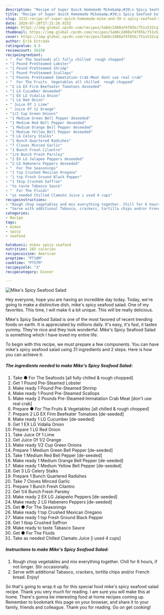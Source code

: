 ```yaml
---
description: "Recipe of Super Quick Homemade Mike&amp;#39;s Spicy Seafood Salad"
title: "Recipe of Super Quick Homemade Mike&amp;#39;s Spicy Seafood Salad"
slug: 3232-recipe-of-super-quick-homemade-mike-and-39-s-spicy-seafood-salad
date: 2020-07-28T17:15:26.925Z
image: https://img-global.cpcdn.com/recipes/5ab6c2408af4f85b/751x532cq70/mikes-spicy-seafood-salad-recipe-main-photo.jpg
thumbnail: https://img-global.cpcdn.com/recipes/5ab6c2408af4f85b/751x532cq70/mikes-spicy-seafood-salad-recipe-main-photo.jpg
cover: https://img-global.cpcdn.com/recipes/5ab6c2408af4f85b/751x532cq70/mikes-spicy-seafood-salad-recipe-main-photo.jpg
author: Erik Estrada
ratingvalue: 4.5
reviewcount: 16158
recipeingredient:
- "  For The Seafoods all fully chilled  rough chopped"
- "1 Pound PreSteamed Lobster"
- "1 Pound PreSteamed Shrimp"
- "1 Pound PreSteamed Scallops"
- "2 Pounds PreSteamed Immatation Crab Meat dont use real crab"
- "  For The Fruits  Vegetables all chilled  rough chopped"
- "2 LG EX Firm Beefeater Tomatoes deseeded"
- "1 LG Cucumber deseeded"
- "1 EX LG Vidalia Onion"
- "1 LG Red Onion"
- " Juice Of 1 Lime"
- " Juice Of 12 Orange"
- "1/2 Cup Green Onions"
- "1 Medium Green Bell Pepper deseeded"
- "1 Medium Red Bell Pepper deseeded"
- "1 Medium Orange Bell Pepper deseeded"
- "1 Medium Yellow Bell Pepper deseeded"
- "3 LG Celery Stalks"
- "1 Bunch Quartered Radishes"
- "7 Cloves Minced Garlic"
- "1 Bunch Fresh Cilantro"
- "1/4 Bunch Fresh Parsley"
- "2 EX LG Jalapeo Peppers deseeded"
- "2 LG Habenero Peppers deseeded"
- "  For The Seasonings"
- "1 tsp Crushed Mexican Oregano"
- "1 tsp Fresh Ground Black Pepper"
- "1 tbsp Crushed Saffron"
- "to taste Tabasco Sauce"
- "  For The Fluids"
- "as needed Chilled Clamato Juice i used 4 cups"
recipeinstructions:
- "Rough chop vegetables and mix everything together. Chill for 6 hours, if not longer. Stir occasionally."
- "Serve with additional Tabasco, crackers, tortilla chips and/or French bread. Enjoy!"
categories:
- Recipe
tags:
- mikes
- spicy
- seafood

katakunci: mikes spicy seafood 
nutrition: 265 calories
recipecuisine: American
preptime: "PT18M"
cooktime: "PT57M"
recipeyield: "3"
recipecategory: Dinner

---
```



![Mike&#39;s Spicy Seafood Salad](https://img-global.cpcdn.com/recipes/5ab6c2408af4f85b/751x532cq70/mikes-spicy-seafood-salad-recipe-main-photo.jpg)

Hey everyone, hope you are having an incredible day today. Today, we're going to make a distinctive dish, mike&#39;s spicy seafood salad. One of my favorites. This time, I will make it a bit unique. This will be really delicious.



Mike&#39;s Spicy Seafood Salad is one of the most favored of recent trending foods on earth. It is appreciated by millions daily. It's easy, it's fast, it tastes yummy. They're nice and they look wonderful. Mike&#39;s Spicy Seafood Salad is something which I have loved my entire life.


To begin with this recipe, we must prepare a few components. You can have mike&#39;s spicy seafood salad using 31 ingredients and 2 steps. Here is how you can achieve it.

<!--inarticleads1-->

##### The ingredients needed to make Mike&#39;s Spicy Seafood Salad:

1. Take  ● For The Seafoods [all fully chilled &amp; rough chopped]
1. Get 1 Pound Pre-Steamed Lobster
1. Make ready 1 Pound Pre-Steamed Shrimp
1. Make ready 1 Pound Pre-Steamed Scallops
1. Make ready 2 Pounds Pre-Steamed Immatation Crab Meat [don&#39;t use real crab]
1. Prepare  ● For The Fruits &amp; Vegetables [all chilled &amp; rough chopped]
1. Prepare 2 LG EX Firm Beefeater Tomatoes [de-seeded]
1. Make ready 1 LG Cucumber [de-seeded]
1. Get 1 EX LG Vidalia Onion
1. Prepare 1 LG Red Onion
1. Take  Juice Of 1 Lime
1. Get  Juice Of 1/2 Orange
1. Make ready 1/2 Cup Green Onions
1. Prepare 1 Medium Green Bell Pepper [de-seeded]
1. Take 1 Medium Red Bell Pepper [de-seeded]
1. Make ready 1 Medium Orange Bell Pepper [de-seeded]
1. Make ready 1 Medium Yellow Bell Pepper [de-seeded]
1. Get 3 LG Celery Stalks
1. Prepare 1 Bunch Quartered Radishes
1. Take 7 Cloves Minced Garlic
1. Prepare 1 Bunch Fresh Cilantro
1. Get 1/4 Bunch Fresh Parsley
1. Make ready 2 EX LG Jalapeño Peppers [de-seeded]
1. Make ready 2 LG Habenero Peppers [de-seeded]
1. Get  ● For The Seasonings
1. Make ready 1 tsp Crushed Mexican Oregano
1. Make ready 1 tsp Fresh Ground Black Pepper
1. Get 1 tbsp Crushed Saffron
1. Make ready to taste Tabasco Sauce
1. Get  ● For The Fluids
1. Take as needed Chilled Clamato Juice [i used 4 cups]




<!--inarticleads2-->

##### Instructions to make Mike&#39;s Spicy Seafood Salad:

1. Rough chop vegetables and mix everything together. Chill for 6 hours, if not longer. Stir occasionally.
1. Serve with additional Tabasco, crackers, tortilla chips and/or French bread. Enjoy!




So that's going to wrap it up for this special food mike&#39;s spicy seafood salad recipe. Thank you very much for reading. I am sure you will make this at home. There's gonna be interesting food at home recipes coming up. Remember to bookmark this page on your browser, and share it to your family, friends and colleague. Thank you for reading. Go on get cooking!
